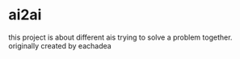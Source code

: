# ai2ai
this project is about different ais trying to solve a problem together. originally created by eachadea
